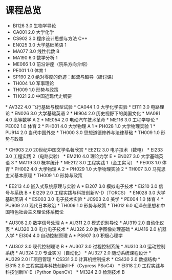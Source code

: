 # 课程总览
* BI126 3.0 生物学导论
* CA001 2.0 大学化学
* CS902 3.0 程序设计思想与方法 C++
* EN025 3.0 大学基础英语 1
* MA077 3.0 线性代数 B
* MA190 6.0 数学分析 1
* ME066 1.0 前沿讲座（院系方向介绍）
* PE001 1.0 体育 1
* SP190 2.0 绝对零度的奇迹：超流与超导（研讨课）
* TH004 1.0 军事理论
* TH009 1.0 形势与政策
* TH021 2.0 中国近现代史纲要
<p>
* AV322 4.0 飞行基础与模型试验
* CA044 1.0 大学化学实验
* EI111 3.0 电路理论
* EN026 3.0 大学基础英语 2
* HI904 2.0 历史视野下的美国文化
* MA081 4.0 高等数学 A 2
* ME054 2.0 电动汽车技术革命
* ME116 3.0 工程学导论
* PE002 1.0 体育 2
* PH001 4.0 大学物理 A 1
* PH028 1.0 大学物理实验 1
* PU914 2.0 当代中国外交
* TH000 3.0 思想道德修养与法律基础
* TH009 1.0 形势与政策
<p>
* CH903 2.0 20世纪中国文学名著欣赏
* EE212 3.0 电子技术（数电）
* EI233 3.0 工程实践 2（电路实验）
* EM210 4.0 理论力学 E
* EN027 3.0 大学基础英语 3
* MA119 3.0 概率统计
* ME212 3.0 工程实践 1（金工实习）
* PE003 1.0 体育
* PH002 4.0 大学物理 A 2
* PH029 1.0 大学物理实验 2
* TH007 3.0 马克思主义基本原理
* TH009 1.0 形势与政策
<p>
* EE213 4.0 嵌入式系统原理与实验 A
* EI207 3.0 模拟电子技术
* EI210 3.0 信号与系统 B
* EI229 2.0 工程实践与科技创新IV-D（TORCS）
* EN028 3.0 大学基础英语 4
* ES003 3.0 电子技术实验
* JC903 2.0 美学
* PE004 1.0 体育 4
* PU909 2.0 现代日本政治
* TH009 1.0 形势与政策
* TH012 6.0 毛泽东思想和中国特色社会主义理论体系概论
<p>
* AU308 2.0 数字信号处理 A
* AU311 2.0 模式识别导论
* AU319 2.0 自动化仪表
* AU320 3.0 电力电子技术
* AU326 2.0 数字图像处理基础
* AU416 2.0 机器人学
* EI304 4.0 自动控制原理 A
* PS907 3.0 积极心理学
<p>
* AU302 3.0 现代控制理论 B
* AU307 3.0 过程控制系统
* AU310 3.0 运动控制系统
* AU324 2.0 专业实习（自动化）
* AU327 2.0 随动系统课程设计
* AU329 2.0 IT项目管理
* CS331 3.0 计算机控制技术
* CS430 2.0 数据结构
* EI315 2.0 工程实践与科技创新III-F（Cypress PSoC4）
* EI318 2.0 工程实践与科技创新IV-E（Python OpenCV）
* MI324 2.0 检测技术 B




